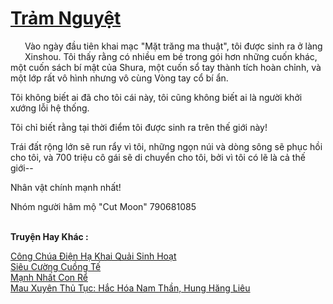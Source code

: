 <a href="https://truyentiki.com/tram-nguyet.33522/" title="Trảm Nguyệt"><h1>Trảm Nguyệt</h1></a><div style="display:table"><img align="right" style="float: left; padding: 10px;" src="https://truyentiki.com/images/story/200x260/33522.jpg" alt="">Vào ngày đầu tiên khai mạc "Mặt trăng ma thuật", tôi được sinh ra ở làng Xinshou. Tôi thấy rằng có nhiều em bé trong gói hơn những cuốn khác, một cuốn sách bí mật của Shura, một cuốn sổ tay thành tích hoàn chỉnh, và một lớp rất vô hình nhưng vô cùng Vòng tay cổ bí ẩn. <p></p> Tôi không biết ai đã cho tôi cái này, tôi cũng không biết ai là người khởi xướng lỗi hệ thống. <p></p> Tôi chỉ biết rằng tại thời điểm tôi được sinh ra trên thế giới này! <p></p> Trái đất rộng lớn sẽ run rẩy vì tôi, những ngọn núi và dòng sông sẽ phục hồi cho tôi, và 700 triệu cô gái sẽ di chuyển cho tôi, bởi vì tôi có lẽ là cả thế giới-- <p></p> Nhân vật chính mạnh nhất! <p></p> Nhóm người hâm mộ "Cut Moon" 790681085</div><p><br><b>Truyện Hay Khác :</b></p><a href="https://truyentiki.com/cong-chua-dien-ha-khai-quai-sinh-hoat.33521/" alt="Công Chúa Điện Hạ Khai Quải Sinh Hoạt">Công Chúa Điện Hạ Khai Quải Sinh Hoạt</a><br/><a href="https://github.com/nownovels/top500/tree/master/truyenhay/33773/" alt="Siêu Cường Cuồng Tế">Siêu Cường Cuồng Tế</a><br/><a href="https://github.com/nownovels/top500/tree/master/truyenhay/33782/" alt="Mạnh Nhất Con Rể">Mạnh Nhất Con Rể</a><br/><a href="https://github.com/nownovels/top500/tree/master/truyenhay/33799/" alt="Mau Xuyên Thủ Tục: Hắc Hóa Nam Thần, Hung Hăng Liêu">Mau Xuyên Thủ Tục: Hắc Hóa Nam Thần, Hung Hăng Liêu</a><br/>